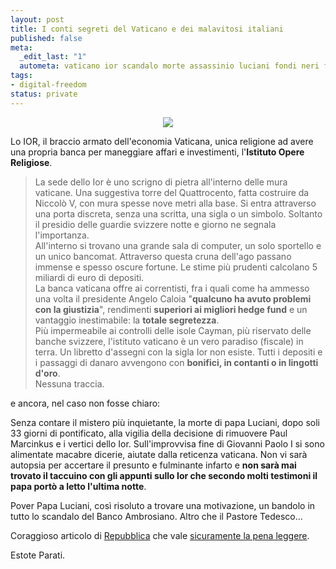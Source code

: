 ```yaml
--- 
layout: post
title: I conti segreti del Vaticano e dei malavitosi italiani
published: false
meta: 
  _edit_last: "1"
  autometa: vaticano ior scandalo morte assassinio luciani fondi neri fiorani
tags: 
- digital-freedom
status: private
---
```

<center>
<img src="http://www.lastknight.com/download/hitler_vatican.jpg">  
</center>  
  
Lo IOR, il braccio armato dell'economia Vaticana, unica religione ad avere una propria banca per maneggiare affari e investimenti, l'**Istituto Opere Religiose**.  
  
> La sede dello Ior è uno scrigno di pietra all'interno delle mura vaticane. Una suggestiva torre del Quattrocento, fatta costruire da Niccolò V, con mura spesse nove metri alla base. Si entra attraverso una porta discreta, senza una scritta, una sigla o un simbolo. Soltanto il presidio delle guardie svizzere notte e giorno ne segnala l'importanza.  
> All'interno si trovano una grande sala di computer, un solo sportello e un unico bancomat. Attraverso questa cruna dell'ago passano immense e spesso oscure fortune. Le stime più prudenti calcolano 5 miliardi di euro di depositi.  
> La banca vaticana offre ai correntisti, fra i quali come ha ammesso una volta il presidente Angelo Caloia "**qualcuno ha avuto problemi con la giustizia**", rendimenti **superiori ai migliori hedge fund** e un vantaggio inestimabile: la **totale segretezza**.  
> Più impermeabile ai controlli delle isole Cayman, più riservato delle banche svizzere, l'istituto vaticano è un vero paradiso (fiscale) in terra. Un libretto d'assegni con la sigla Ior non esiste. Tutti i depositi e i passaggi di danaro avvengono con **bonifici, in contanti o in lingotti d'oro**.  
> Nessuna traccia.  
  
e ancora, nel caso non fosse chiaro:  
  
> 
Senza contare il mistero più inquietante, la morte di papa Luciani, dopo soli 33 giorni di pontificato, alla vigilia della decisione di rimuovere Paul Marcinkus e i vertici dello Ior. Sull'improvvisa fine di Giovanni Paolo I si sono alimentate macabre dicerie, aiutate dalla reticenza vaticana. Non vi sarà autopsia per accertare il presunto e fulminante infarto e **non sarà mai trovato il taccuino con gli appunti sullo Ior che secondo molti testimoni il papa portò a letto l'ultima notte**.
  
Pover Papa Luciani, così risoluto a trovare una motivazione, un bandolo in tutto lo scandalo del Banco Ambrosiano. Altro che il Pastore Tedesco...  
  
Coraggioso articolo di [Repubblica](http://www.repubblica.it/2007/10/sezioni/cronaca/chiesa-commento-mauro/segreti-ior/segreti-ior.html) che vale [sicuramente la pena leggere](http://www.repubblica.it/2007/10/sezioni/cronaca/chiesa-commento-mauro/segreti-ior/segreti-ior.html).    
  
Estote Parati.  
 
